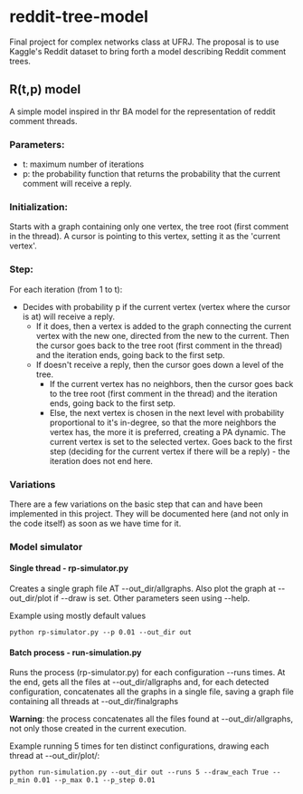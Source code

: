 # reddit-tree-model
Final project for complex networks class at UFRJ. The proposal is to use Kaggle's Reddit dataset to bring forth a model describing Reddit comment trees.

## R(t,p) model
A simple model inspired in thr BA model for the representation of reddit comment threads.

### Parameters:
* t: maximum number of iterations
* p: the probability function that returns the probability that the current comment will receive a reply.

### Initialization:
Starts with a graph containing only one vertex, the tree root (first comment in the thread). A cursor is pointing to this vertex, setting it as the 'current vertex'.

### Step:
For each iteration (from 1 to t):
* Decides with probability p if the current vertex (vertex where the cursor is at) will receive a reply.
  * If it does, then a vertex is added to the graph connecting the current vertex with the new one, directed from the new to the current. Then the cursor goes back to the tree root (first comment in the thread) and the iteration ends, going back to the first setp.
  * If doesn't receive a reply, then the cursor goes down a level of the tree.
    * If the current vertex has no neighbors, then the cursor goes back to the tree root (first comment in the thread) and the iteration ends, going back to the first setp.
    * Else, the next vertex is chosen in the next level with probability proportional to it's in-degree, so that the more neighbors the vertex has, the more it is preferred, creating a PA dynamic. The current vertex is set to the selected vertex. Goes back to the first step (deciding for the current vertex if there will be a reply) - the iteration does not end here.

### Variations
There are a few variations on the basic step that can and have been implemented in this project. They will be documented here (and not only in the code itself) as soon as we have time for it.

### Model simulator

#### Single thread - rp-simulator.py
Creates a single graph file AT --out_dir/allgraphs. Also plot the graph at --out_dir/plot if --draw is set. Other parameters seen using --help.

Example using mostly default values

```python rp-simulator.py --p 0.01 --out_dir out```

#### Batch process - run-simulation.py
Runs the process (rp-simulator.py) for each configuration --runs times. At the end, gets all the files at --out_dir/allgraphs and, for each detected configuration, concatenates all the graphs in a single file, saving a graph file containing all threads at --out_dir/finalgraphs

**Warning**: the process concatenates all the files found at --out_dir/allgraphs, not only those created in the current execution.

Example running 5 times for ten distinct configurations, drawing each thread at --out_dir/plot/:

```python run-simulation.py --out_dir out --runs 5 --draw_each True --p_min 0.01 --p_max 0.1 --p_step 0.01```
